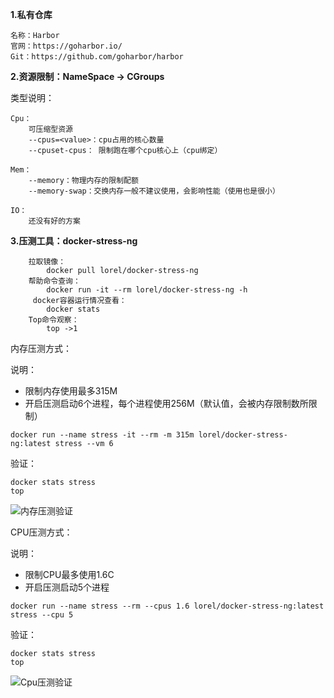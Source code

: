 **1.私有仓库**
```
名称：Harbor
官网：https://goharbor.io/
Git：https://github.com/goharbor/harbor
```
    
   
**2.资源限制：NameSpace -> CGroups**


类型说明：

```
Cpu：
    可压缩型资源
    --cpus=<value>：cpu占用的核心数量
    --cpuset-cpus： 限制跑在哪个cpu核心上（cpu绑定）

```

```
Mem：
    --memory：物理内存的限制配额
    --memory-swap：交换内存一般不建议使用，会影响性能（使用也是很小）

```

```
IO：
    还没有好的方案 
```


**3.压测工具：docker-stress-ng**

```
    拉取镜像：
        docker pull lorel/docker-stress-ng
    帮助命令查询：
        docker run -it --rm lorel/docker-stress-ng -h
     docker容器运行情况查看：
        docker stats
    Top命令观察：
        top ->1
```
           

内存压测方式：

说明：
* 限制内存使用最多315M
* 开启压测启动6个进程，每个进程使用256M（默认值，会被内存限制数所限制）
```
docker run --name stress -it --rm -m 315m lorel/docker-stress-ng:latest stress --vm 6
```    

验证：
```
docker stats stress
top
```
![内存压测验证](https://github.com/Aaron1989/CloudNativeNotes/blob/master/Docker/2.%E7%A7%81%E6%9C%89%E4%BB%93%E5%BA%93%E5%92%8C%E8%B5%84%E6%BA%90%E9%99%90%E5%88%B6/memcheck.png)

CPU压测方式：

说明：
* 限制CPU最多使用1.6C
* 开启压测启动5个进程
```
docker run --name stress --rm --cpus 1.6 lorel/docker-stress-ng:latest stress --cpu 5
```
    
验证：
```
docker stats stress
top
```
![Cpu压测验证](https://github.com/Aaron1989/CloudNativeNotes/blob/master/Docker/2.%E7%A7%81%E6%9C%89%E4%BB%93%E5%BA%93%E5%92%8C%E8%B5%84%E6%BA%90%E9%99%90%E5%88%B6/cpucheck.png)